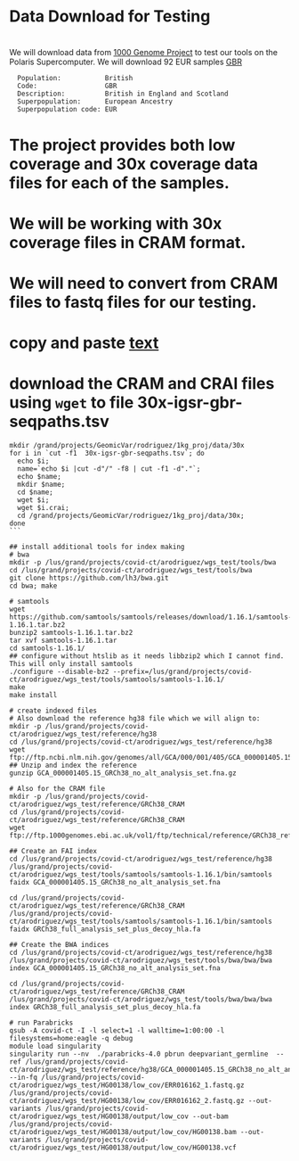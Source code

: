# Data Download for Testing
#
We will download data from [1000 Genome Project](https://www.internationalgenome.org) to test our tools on the Polaris Supercomputer.
We will download 92 EUR samples [GBR](https://www.internationalgenome.org/data-portal/population/GBR) 


      Population:           British
      Code:                 GBR
      Description:          British in England and Scotland
      Superpopulation:      European Ancestry
      Superpopulation code: EUR

# The project provides both low coverage and 30x coverage data files for each of the samples.
# We will be working with 30x coverage files in CRAM format.
# We will need to convert from CRAM files to fastq files for our testing.

# copy and paste [text](https://www.internationalgenome.org/api/beta/file/_search/igsr_British%20in%20England%20and%20Scotland_undefined.tsv.tsv)
# download the CRAM and CRAI files using `wget` to file 30x-igsr-gbr-seqpaths.tsv

````
mkdir /grand/projects/GeomicVar/rodriguez/1kg_proj/data/30x
for i in `cut -f1  30x-igsr-gbr-seqpaths.tsv`; do 
  echo $i; 
  name=`echo $i |cut -d"/" -f8 | cut -f1 -d"."`; 
  echo $name; 
  mkdir $name; 
  cd $name; 
  wget $i; 
  wget $i.crai; 
  cd /grand/projects/GeomicVar/rodriguez/1kg_proj/data/30x; 
done
```

## install additional tools for index making
# bwa
mkdir -p /lus/grand/projects/covid-ct/arodriguez/wgs_test/tools/bwa
cd /lus/grand/projects/covid-ct/arodriguez/wgs_test/tools/bwa
git clone https://github.com/lh3/bwa.git
cd bwa; make

# samtools
wget https://github.com/samtools/samtools/releases/download/1.16.1/samtools-1.16.1.tar.bz2
bunzip2 samtools-1.16.1.tar.bz2
tar xvf samtools-1.16.1.tar
cd samtools-1.16.1/
## configure without htslib as it needs libbzip2 which I cannot find. This will only install samtools
./configure --disable-bz2 --prefix=/lus/grand/projects/covid-ct/arodriguez/wgs_test/tools/samtools/samtools-1.16.1/
make
make install

# create indexed files
# Also download the reference hg38 file which we will align to:
mkdir -p /lus/grand/projects/covid-ct/arodriguez/wgs_test/reference/hg38
cd /lus/grand/projects/covid-ct/arodriguez/wgs_test/reference/hg38
wget ftp://ftp.ncbi.nlm.nih.gov/genomes/all/GCA/000/001/405/GCA_000001405.15_GRCh38/seqs_for_alignment_pipelines.ucsc_ids/GCA_000001405.15_GRCh38_no_alt_analysis_set.fna.gz
## Unzip and index the reference
gunzip GCA_000001405.15_GRCh38_no_alt_analysis_set.fna.gz

# Also for the CRAM file
mkdir -p /lus/grand/projects/covid-ct/arodriguez/wgs_test/reference/GRCh38_CRAM
cd /lus/grand/projects/covid-ct/arodriguez/wgs_test/reference/GRCh38_CRAM
wget ftp://ftp.1000genomes.ebi.ac.uk/vol1/ftp/technical/reference/GRCh38_reference_genome/GRCh38_full_analysis_set_plus_decoy_hla.fa

## Create an FAI index
cd /lus/grand/projects/covid-ct/arodriguez/wgs_test/reference/hg38
/lus/grand/projects/covid-ct/arodriguez/wgs_test/tools/samtools/samtools-1.16.1/bin/samtools faidx GCA_000001405.15_GRCh38_no_alt_analysis_set.fna

cd /lus/grand/projects/covid-ct/arodriguez/wgs_test/reference/GRCh38_CRAM
/lus/grand/projects/covid-ct/arodriguez/wgs_test/tools/samtools/samtools-1.16.1/bin/samtools faidx GRCh38_full_analysis_set_plus_decoy_hla.fa

## Create the BWA indices
cd /lus/grand/projects/covid-ct/arodriguez/wgs_test/reference/hg38
/lus/grand/projects/covid-ct/arodriguez/wgs_test/tools/bwa/bwa/bwa index GCA_000001405.15_GRCh38_no_alt_analysis_set.fna

cd /lus/grand/projects/covid-ct/arodriguez/wgs_test/reference/GRCh38_CRAM
/lus/grand/projects/covid-ct/arodriguez/wgs_test/tools/bwa/bwa/bwa index GRCh38_full_analysis_set_plus_decoy_hla.fa

# run Parabricks
qsub -A covid-ct -I -l select=1 -l walltime=1:00:00 -l filesystems=home:eagle -q debug
module load singularity
singularity run --nv  ./parabricks-4.0 pbrun deepvariant_germline  --ref /lus/grand/projects/covid-ct/arodriguez/wgs_test/reference/hg38/GCA_000001405.15_GRCh38_no_alt_analysis_set.fna  --in-fq /lus/grand/projects/covid-ct/arodriguez/wgs_test/HG00138/low_cov/ERR016162_1.fastq.gz /lus/grand/projects/covid-ct/arodriguez/wgs_test/HG00138/low_cov/ERR016162_2.fastq.gz --out-variants /lus/grand/projects/covid-ct/arodriguez/wgs_test/HG00138/output/low_cov --out-bam  /lus/grand/projects/covid-ct/arodriguez/wgs_test/HG00138/output/low_cov/HG00138.bam --out-variants /lus/grand/projects/covid-ct/arodriguez/wgs_test/HG00138/output/low_cov/HG00138.vcf

